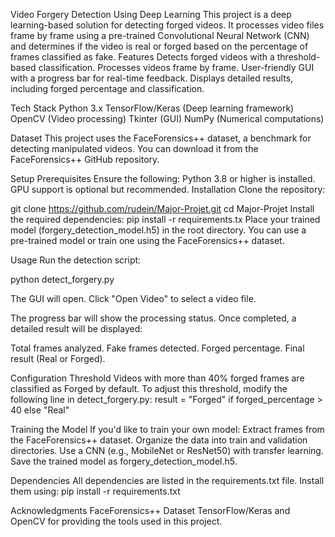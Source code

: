 Video Forgery Detection Using Deep Learning
This project is a deep learning-based solution for detecting forged videos. It processes video files frame by frame using a pre-trained Convolutional Neural Network (CNN) and determines if the video is real or forged based on the percentage of frames classified as fake.
Features
Detects forged videos with a threshold-based classification.
Processes videos frame by frame.
User-friendly GUI with a progress bar for real-time feedback.
Displays detailed results, including forged percentage and classification.

Tech Stack
Python 3.x
TensorFlow/Keras (Deep learning framework)
OpenCV (Video processing)
Tkinter (GUI)
NumPy (Numerical computations)

Dataset
This project uses the FaceForensics++ dataset, a benchmark for detecting manipulated videos. You can download it from the FaceForensics++ GitHub repository.

Setup
Prerequisites
Ensure the following:
Python 3.8 or higher is installed.
GPU support is optional but recommended.
Installation
Clone the repository:

 git clone https://github.com/rudein/Major-Projet.git
cd Major-Projet
Install the required dependencies: pip install -r requirements.tx
Place your trained model (forgery_detection_model.h5) in the root directory. You can use a pre-trained model or train one using the FaceForensics++ dataset.



Usage
Run the detection script:

 python detect_forgery.py


The GUI will open. Click "Open Video" to select a video file.


The progress bar will show the processing status. Once completed, a detailed result will be displayed:


Total frames analyzed.
Fake frames detected.
Forged percentage.
Final result (Real or Forged).

Configuration
Threshold
Videos with more than 40% forged frames are classified as Forged by default.
To adjust this threshold, modify the following line in detect_forgery.py:
 result = "Forged" if forged_percentage > 40 else "Real"

Training the Model
If you'd like to train your own model:
Extract frames from the FaceForensics++ dataset.
Organize the data into train and validation directories.
Use a CNN (e.g., MobileNet or ResNet50) with transfer learning.
Save the trained model as forgery_detection_model.h5.

Dependencies
All dependencies are listed in the requirements.txt file. Install them using:
pip install -r requirements.txt

Acknowledgments
FaceForensics++ Dataset
TensorFlow/Keras and OpenCV for providing the tools used in this project.



